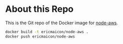 # About this Repo

This is the Git repo of the Docker image for [node-aws](https://hub.docker.com/r/ericmaicon/node-aws/).

```sh
docker build -t ericmaicon/node-aws .
docker push ericmaicon/node-aws
```